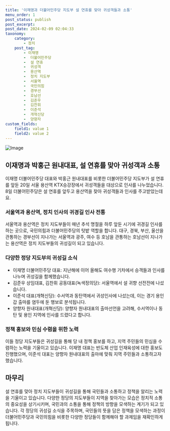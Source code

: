 ```yaml
---
title: '이재명과 더불어민주당 지도부 설 연휴를 맞아 귀성객들과 소통'
menu_order: 1
post_status: publish
post_excerpt: 
post_date: 2024-02-09 02:04:33
taxonomy:
    category:
        - 정치
    post_tag:
        - 이재명
        -  더불어민주당
        -  설 연휴
        -  귀성객
        -  용산역
        -  정치 지도부
        -  서울역
        -  국민의힘
        -  경부선
        -  호남선
        -  김준우
        -  김찬휘
        -  이준석
        -  개혁신당
        -  양향자
custom_fields:
    field1: value 1
    field2: value 2
---
```


![Image](https://imgnews.pstatic.net/image/008/2024/02/08/0004996705_001_20240208061101014.jpg?type=w647)

## 이재명과 박홍근 원내대표, 설 연휴를 맞아 귀성객과 소통
이재명 더불어민주당 대표와 박홍근 원내대표를 비롯한 더불어민주당 지도부가 설 연휴를 앞둔 20일 서울 용산역 KTX승강장에서 귀성객들을 대상으로 인사를 나누었습니다. 8일 더불어민주당은 설 연휴를 앞두고 용산역을 찾아 귀성객들과 인사를 주고받았는데요.
 
### 서울역과 용산역, 정치 인사의 귀경길 인사 전통
서울역과 용산역은 정치 지도부들이 매년 추석 명절을 하루 앞둔 시기에 귀경길 인사를 하는 곳으로, 국민의힘과 더불어민주당의 텃밭 역할을 합니다. 대구, 경북, 부산, 울산을 관통하는 경부선이 지나가는 서울역과 광주, 여수 등 호남을 관통하는 호남선이 지나가는 용산역은 정치 지도부들의 귀성길이 되고 있습니다.
### 다양한 정당 지도부의 귀성길 소식
- 이재명 더불어민주당 대표: 지난해에 이어 올해도 여수행 기차에서 승객들과 인사를 나누며 귀성길을 함께했습니다.
- 김준우 상임대표, 김찬휘 공동대표(녹색정의당): 서울역에서 설 귀향 선전전에 나섰습니다.
- 이준석 대표(개혁신당): 수서역과 동탄역에서 귀성인사에 나섰는데, 이는 경기 용인갑 출마를 염두에 둔 행보로 분석됩니다.
- 양향자 원내대표(개혁신당): 양향자 원내대표의 출마선언을 고려해, 수서역이나 동탄 및 용인 지역에 인사를 드렸다고 합니다.
### 정책 홍보와 민심 수렴을 위한 노력
이들 정당 지도부들은 귀성길을 통해 당 내 정책 홍보를 하고, 지역 주민들의 민심을 수렴하는 노력을 기울이고 있습니다. 이재명 대표는 반도체 산업 인재육성에 대한 홍보도 진행했으며, 이준석 대표는 양향자 원내대표의 출마에 맞춰 지역 주민들과 소통하고자 했습니다.
## 마무리
설 연휴를 맞아 정치 지도부들이 귀성길을 통해 국민들과 소통하고 정책을 알리는 노력을 기울이고 있습니다. 다양한 정당의 지도부들이 지역을 찾아가는 모습은 정치적 소통의 중요성을 상기시키며, 국민과의 소통을 통해 정책의 방향을 모색하는 계기가 되고 있습니다. 각 정당의 귀성길 소식을 주목하며, 국민들의 뜻을 담은 정책을 모색하는 과정이 더불어민주당과 국민의힘을 비롯한 다양한 정당들이 함께해야 할 과제임을 재확인하게 됩니다.
